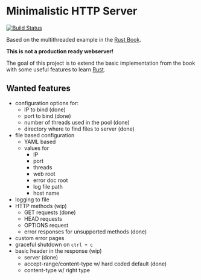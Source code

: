 # Minimalistic HTTP Server

[![Build Status](https://travis-ci.org/Weltraumschaf/webserver.svg?branch=master)](https://travis-ci.org/Weltraumschaf/webserver)

Based on the multithreaded example in the [Rust Book][rust-book].

**This is not a production ready webserver!**

The goal of this project is to extend the basic implementation from the book with some useful features to learn [Rust][rust-lang].

[rust-book]:    https://doc.rust-lang.org/stable/book/second-edition/ch20-00-final-project-a-web-server.html
[rust-lang]:    https://www.rust-lang.org/

## Wanted features

- configuration options for:
    - IP to bind (done)
    - port to bind (done)
    - number of threads used in the pool (done)
    - directory where to find files to server (done)
- file based configuration
    - YAML based
    - values for 
        - IP
        - port
        - threads
        - web root
        - error doc root
        - log file path
        - host name
- logging to file
- HTTP methods (wip)
    - GET requests (done)
    - HEAD requests
    - OPTIONS request
    - error responses for unsupported methods (done)
- custom error pages
- graceful shutdown on `ctrl + c`
- basic header in the response (wip)
    - server (done)
    - accept-range/content-type w/ hard coded default (done)
    - content-type w/ right type
    